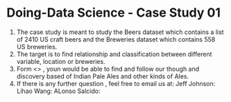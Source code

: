 # Doing-Data Science - Case Study 01
 <ol>
<li>The case study is meant to study the Beers dataset which contains a list of 2410 US craft beers and the Breweries dataset which contains 558 US breweries. 
<li>The target is to find relationship and classification between different variable, location or breweries.
<li>Form  <> , youn would be able to find and follow our though and discovery based of Indian Pale Ales and other kinds of Ales.
<li>If there is any further question , feel free to email us at:
Jeff Johnson:
Lihao Wang:
ALonso Salcido:
<ol>
